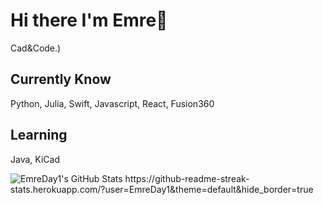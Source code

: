 #  Hi there I'm Emre👋

Cad&Code.)

## Currently Know
Python, Julia, Swift, Javascript, React, Fusion360

## Learning
Java, KiCad


<img src="https://github-readme-stats.vercel.app/api?username=EmreDay1&theme=default&show_icons=true&hide_border=true&count_private=true" alt="EmreDay1's GitHub Stats" />
https://github-readme-streak-stats.herokuapp.com/?user=EmreDay1&theme=default&hide_border=true
